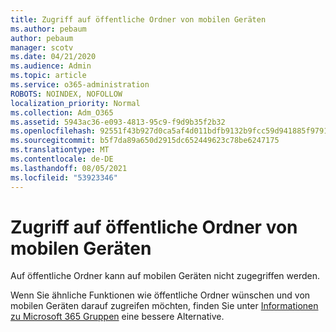 ```yaml
---
title: Zugriff auf öffentliche Ordner von mobilen Geräten
ms.author: pebaum
author: pebaum
manager: scotv
ms.date: 04/21/2020
ms.audience: Admin
ms.topic: article
ms.service: o365-administration
ROBOTS: NOINDEX, NOFOLLOW
localization_priority: Normal
ms.collection: Adm_O365
ms.assetid: 5943ac36-e093-4813-95c9-f9d9b35f2b32
ms.openlocfilehash: 92551f43b927d0ca5af4d011bdfb9132b9fcc59d941885f9791ac23c1d69e498
ms.sourcegitcommit: b5f7da89a650d2915dc652449623c78be6247175
ms.translationtype: MT
ms.contentlocale: de-DE
ms.lasthandoff: 08/05/2021
ms.locfileid: "53923346"
---
```

# <a name="public-folder-access-from-mobile-devices"></a>Zugriff auf öffentliche Ordner von mobilen Geräten

Auf öffentliche Ordner kann auf mobilen Geräten nicht zugegriffen werden.
  
Wenn Sie ähnliche Funktionen wie öffentliche Ordner wünschen und von mobilen Geräten darauf zugreifen möchten, finden Sie unter [Informationen zu Microsoft 365 Gruppen](https://support.office.com/article/learn-about-office-365-groups-b565caa1-5c40-40ef-9915-60fdb2d97fa2) eine bessere Alternative.
  